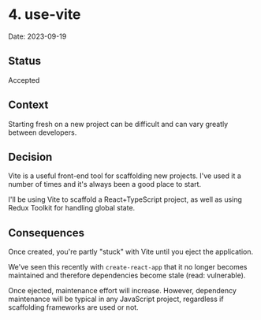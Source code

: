 # 4. use-vite

Date: 2023-09-19

## Status

Accepted

## Context

Starting fresh on a new project can be difficult and can vary greatly between developers.

## Decision

Vite is a useful front-end tool for scaffolding new projects. I've used it a number of times and it's always been a good place to start.

I'll be using Vite to scaffold a React+TypeScript project, as well as using Redux Toolkit for handling global state.

## Consequences

Once created, you're partly "stuck" with Vite until you eject the application.

We've seen this recently with `create-react-app` that it no longer becomes maintained
and therefore dependencies become stale (read: vulnerable).

Once ejected, maintenance effort will increase. 
However, dependency maintenance will be typical in any JavaScript project,
regardless if scaffolding frameworks are used or not.
